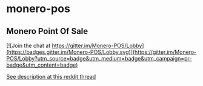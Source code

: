 # monero-pos
## Monero Point Of Sale 

[![Join the chat at https://gitter.im/Monero-POS/Lobby](https://badges.gitter.im/Monero-POS/Lobby.svg)](https://gitter.im/Monero-POS/Lobby?utm_source=badge&utm_medium=badge&utm_campaign=pr-badge&utm_content=badge)

[See description at this reddit thread](https://www.reddit.com/r/Monero/comments/6wyyue/coders_wanted_for_point_of_sale_pos_app_3_xmr/)

